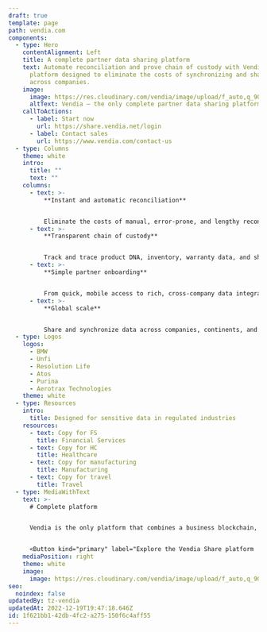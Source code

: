 ```yaml
---
draft: true
template: page
path: vendia.com
components:
  - type: Hero
    contentAlignment: Left
    title: A complete partner data sharing platform
    text: Automate reconciliation and prove chain of custody with Vendia’s low code
      platform designed to eliminate the costs of synchronizing and sharing data
      across companies.
    image:
      image: https://res.cloudinary.com/vendia/image/upload/f_auto,q_90/v1666829792/user-images.githubusercontent.com..107442245..198142583-7df66b47-19d7-404f-a78e-8b0443f57804.png
      altText: Vendia – the only complete partner data sharing platform.
    callToActions:
      - label: Start now
        url: https://share.vendia.net/login
      - label: Contact sales
        url: https://www.vendia.com/contact-us
  - type: Columns
    theme: white
    intro:
      title: ""
      text: ""
    columns:
      - text: >-
          **Instant and automatic reconciliation**


          Eliminate the costs of manual, error-prone, and lengthy reconciliation from partner data. Vendia offers real-time reconciliation with an accurate, trusted source of truth.
      - text: >-
          **Transparent chain of custody**


          Track and trace product DNA, inventory, warranty data, and shipping information across supply chain partners. Vendia provides a fully auditable, versioned, and immutable source of truth across partners.
      - text: >-
          **Simple partner onboarding**


          From quick, mobile access to rich, cross-company data integrations, Vendia’s platform makes it easy to connect partners—without costly integration development and maintenance.
      - text: >-
          **Global scale**


          Share and synchronize data across companies, continents, and clouds with high throughput, low latency, fault tolerance, and disaster recovery built-in.
  - type: Logos
    logos:
      - BMW
      - Unfi
      - Resolution Life
      - Atos
      - Purina
      - Aerotrax Technologies
    theme: white
  - type: Resources
    intro:
      title: Designed for sensitive data in regulated industries
    resources:
      - text: Copy for FS
        title: Financial Services
      - text: Copy for HC
        title: Healthcare
      - text: Copy for manufacturing
        title: Manufacturing
      - text: Copy for travel
        title: Travel
  - type: MediaWithText
    text: >-
      # Complete platform


      Vendia is the only platform that combines a business blockchain, Smart APIs, and cloud storage and compute in a single, unified SaaS platform.


      <Button kind="primary" label="Explore the Vendia Share platform  " href="https://www.vendia.com/product" />
    mediaPosition: right
    theme: white
    image:
      image: https://res.cloudinary.com/vendia/image/upload/f_auto,q_90/v1669912270/blockchain_jqtj4r.webp
seo:
  noindex: false
updatedBy: tz-vendia
updatedAt: 2022-12-19T19:47:18.646Z
id: 1f621bb1-42db-4fc2-a275-150f6c4aff55
---
```

